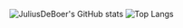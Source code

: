 ![JuliusDeBoer's GitHub stats](https://github-readme-stats.vercel.app/api?username=JuliusDeBoer&show_icons=true&theme=gruvbox&count_private=true)
![Top Langs](https://github-readme-stats.vercel.app/api/top-langs/?username=JuliusDeBoer&theme=gruvbox)

